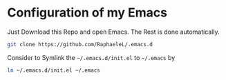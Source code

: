 # Configuration of my Emacs

Just Download this Repo and open Emacs. The Rest is done automatically.

```bash
git clone https://github.com/RaphaeleL/.emacs.d
```
Consider to Symlink the `~/.emacs.d/init.el` to `~/.emacs` by

```bash
ln ~/.emacs.d/init.el ~/.emacs
```

